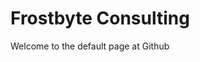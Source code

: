 <html>
 <head>
 </head>
 <body>
  <h1>Frostbyte Consulting</h1>
  <p>Welcome to the default page at Github</p>
 </body>
</html>

